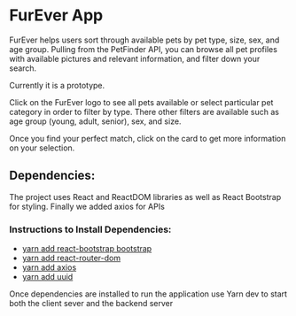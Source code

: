 # FurEver App

FurEver helps users sort through available pets by pet type, size, sex, and age group.  Pulling from the PetFinder API, you can browse all pet profiles with available pictures and relevant information, and filter down your search.

Currently it is a prototype.

Click on the FurEver logo to see all pets available or select particular pet category in order to filter by type.   There other filters are available such as age group (young, adult, senior), sex, and size.

Once you find your perfect match, click on the card to get more information on your selection.

## Dependencies:


The project uses React and ReactDOM libraries as well as React Bootstrap for styling.
Finally we added axios for APIs

### Instructions to Install Dependencies:  
*   [yarn add react-bootstrap bootstrap](https://www.npmjs.com/package/react-bootstrap "Link to React-bootstrap documentation")
*   [yarn add react-router-dom](https://www.npmjs.com/package/react-router-dom "Link to the react-router-dom documentation") 
*   [yarn add axios](https://www.npmjs.com/package/axios "Link to the axios documentation") 
*   [yarn add uuid](https://www.npmjs.com/package/uuid "Link to the UUID documentation")

Once dependencies are installed to run the application use Yarn dev to start both the client sever and the backend server
